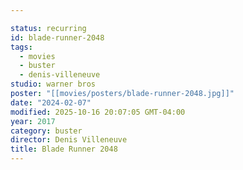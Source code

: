 ```yaml
---

status: recurring
id: blade-runner-2048
tags:
  - movies
  - buster
  - denis-villeneuve
studio: warner bros
poster: "[[movies/posters/blade-runner-2048.jpg]]"
date: "2024-02-07"
modified: 2025-10-16 20:07:05 GMT-04:00
year: 2017
category: buster
director: Denis Villeneuve
title: Blade Runner 2048
---
```

